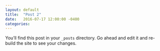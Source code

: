 ```yaml
---
layout: default
title:  "Post 2"
date:   2016-07-17 12:00:00 -0400
categories: 
---
```

You’ll find this post in your `_posts` directory. Go ahead and edit it and re-build the site to see your changes.
